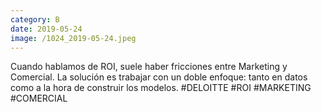 ```yaml
--- 
category: B 
date: 2019-05-24 
image: /1024_2019-05-24.jpeg 
--- 
```


Cuando hablamos de ROI, suele haber fricciones entre Marketing y Comercial. La solución es trabajar con un doble enfoque: tanto en datos como a la hora de construir los modelos. #DELOITTE #ROI #MARKETING #COMERCIAL